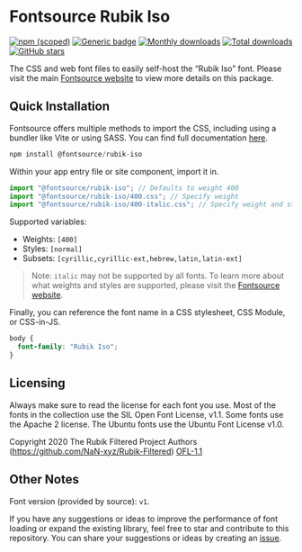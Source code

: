 # Fontsource Rubik Iso

[![npm (scoped)](https://img.shields.io/npm/v/@fontsource/rubik-iso?color=brightgreen)](https://www.npmjs.com/package/@fontsource/rubik-iso) [![Generic badge](https://img.shields.io/badge/fontsource-passing-brightgreen)](https://github.com/fontsource/fontsource) [![Monthly downloads](https://badgen.net/npm/dm/@fontsource/rubik-iso)](https://github.com/fontsource/fontsource) [![Total downloads](https://badgen.net/npm/dt/@fontsource/rubik-iso)](https://github.com/fontsource/fontsource) [![GitHub stars](https://img.shields.io/github/stars/fontsource/fontsource.svg?style=social&label=Star)](https://github.com/fontsource/fontsource/stargazers)

The CSS and web font files to easily self-host the “Rubik Iso” font. Please visit the main [Fontsource website](https://fontsource.org/fonts/rubik-iso) to view more details on this package.

## Quick Installation

Fontsource offers multiple methods to import the CSS, including using a bundler like Vite or using SASS. You can find full documentation [here](https://fontsource.org/docs/getting-started/introduction).

```javascript
npm install @fontsource/rubik-iso
```

Within your app entry file or site component, import it in.

```javascript
import "@fontsource/rubik-iso"; // Defaults to weight 400
import "@fontsource/rubik-iso/400.css"; // Specify weight
import "@fontsource/rubik-iso/400-italic.css"; // Specify weight and style
```

Supported variables:
- Weights: `[400]`
- Styles: `[normal]`
- Subsets: `[cyrillic,cyrillic-ext,hebrew,latin,latin-ext]`

> Note: `italic` may not be supported by all fonts. To learn more about what weights and styles are supported, please visit the [Fontsource website](https://fontsource.org/fonts/rubik-iso).

Finally, you can reference the font name in a CSS stylesheet, CSS Module, or CSS-in-JS.

```css
body {
  font-family: "Rubik Iso";
}
```

## Licensing
Always make sure to read the license for each font you use. Most of the fonts in the collection use the SIL Open Font License, v1.1. Some fonts use the Apache 2 license. The Ubuntu fonts use the Ubuntu Font License v1.0.

Copyright 2020 The Rubik Filtered Project Authors (https://github.com/NaN-xyz/Rubik-Filtered)
[OFL-1.1](http://scripts.sil.org/OFL)

## Other Notes
Font version (provided by source): `v1`.

If you have any suggestions or ideas to improve the performance of font loading or expand the existing library, feel free to star and contribute to this repository. You can share your suggestions or ideas by creating an [issue](https://github.com/fontsource/fontsource/issues).